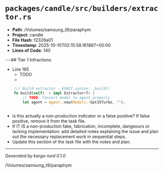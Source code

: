 # `packages/candle/src/builders/extractor.rs`

- **Path**: /Volumes/samsung_t9/paraphym
- **Project**: candle
- **File Hash**: f2326a01  
- **Timestamp**: 2025-10-10T02:15:58.161867+00:00  
- **Lines of Code**: 140

---## Tier 1 Infractions 


- Line 165
  - TODO
  - 

```rust
    /// Build extractor - EXACT syntax: .build()
    fn build(self) -> impl Extractor<T> {
        // TODO: Convert model to agent properly
        let agent = Agent::new(Models::Gpt35Turbo, "");
        
```

- is this actually a non-production indicator or a false positive? If false positive, remove it from the task file.
- If IT IS a non-production fake, fabrication, incomplete, dangeours or lacking implementation: add detailed notes explaining the issue and plan out the necessary replacement work in sequential steps. 
- Update this section of the task file with the notes and plan.

---

*Generated by kargo-turd 0.1.0*

/Volumes/samsung_t9/paraphym